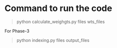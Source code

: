 # Command to run the code

> python calculate_weighgts.py files wts_files

For Phase-3

> python indexing.py files output_files
